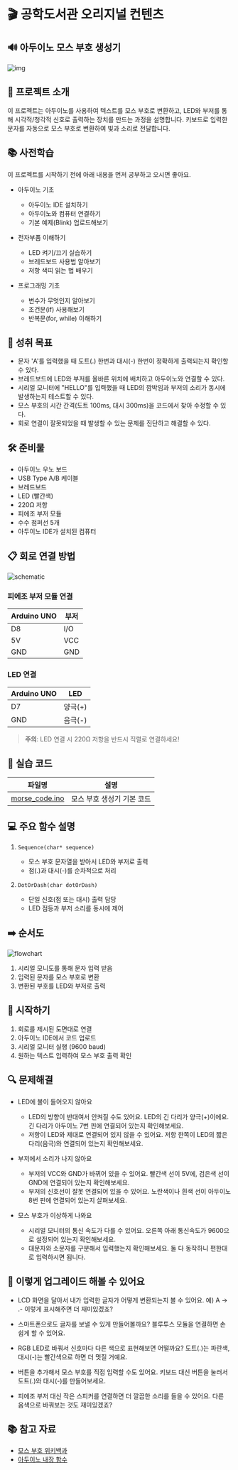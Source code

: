 # 🎬 공학도서관 오리지널 컨텐츠

## 🔊 아두이노 모스 부호 생성기

![img](/img/1_Morsecode.jpg)


## 📝 프로젝트 소개
이 프로젝트는 아두이노를 사용하여 텍스트를 모스 부호로 변환하고, LED와 부저를 통해 시각적/청각적 신호로 출력하는 장치를 만드는 과정을 설명합니다. 키보드로 입력한 문자를 자동으로 모스 부호로 변환하여 빛과 소리로 전달합니다.

## 📚 사전학습
이 프로젝트를 시작하기 전에 아래 내용을 먼저 공부하고 오시면 좋아요.

- 아두이노 기초
  - 아두이노 IDE 설치하기
  - 아두이노와 컴퓨터 연결하기
  - 기본 예제(Blink) 업로드해보기

- 전자부품 이해하기
  - LED 켜기/끄기 실습하기
  - 브레드보드 사용법 알아보기
  - 저항 색띠 읽는 법 배우기

- 프로그래밍 기초
  - 변수가 무엇인지 알아보기
  - 조건문(if) 사용해보기
  - 반복문(for, while) 이해하기

## 🎯 성취 목표
- 문자 'A'를 입력했을 때 도트(.) 한번과 대시(-) 한번이 정확하게 출력되는지 확인할 수 있다.
- 브레드보드에 LED와 부저를 올바른 위치에 배치하고 아두이노와 연결할 수 있다.
- 시리얼 모니터에 "HELLO"를 입력했을 때 LED의 깜박임과 부저의 소리가 동시에 발생하는지 테스트할 수 있다.
- 모스 부호의 시간 간격(도트 100ms, 대시 300ms)을 코드에서 찾아 수정할 수 있다.
- 회로 연결이 잘못되었을 때 발생할 수 있는 문제를 진단하고 해결할 수 있다.

## 🛠 준비물
- 아두이노 우노 보드
- USB Type A/B 케이블
- 브레드보드
- LED (빨간색)
- 220Ω 저항
- 피에조 부저 모듈
- 수수 점퍼선 5개
- 아두이노 IDE가 설치된 컴퓨터

## 📋 회로 연결 방법
![schematic](./img/schematic.png)
### 피에조 부저 모듈 연결
| Arduino UNO | 부저 |
|------------|------|
| D8         | I/O  |
| 5V         | VCC  |
| GND        | GND  |

### LED 연결
| Arduino UNO | LED     |
|------------|---------|
| D7         | 양극(+) |
| GND        | 음극(-) |

> **주의**: LED 연결 시 220Ω 저항을 반드시 직렬로 연결하세요!

## 💾 실습 코드
| 파일명 | 설명 |
|--------|------|
| [morse_code.ino](./src/Morsecode_v0_2/Morsecode_v0_2.ino) | 모스 부호 생성기 기본 코드 |


## 💻 주요 함수 설명
1. `Sequence(char* sequence)`
   - 모스 부호 문자열을 받아서 LED와 부저로 출력
   - 점(.)과 대시(-)를 순차적으로 처리

2. `DotOrDash(char dotOrDash)`
   - 단일 신호(점 또는 대시) 출력 담당
   - LED 점등과 부저 소리를 동시에 제어
   
## ➡️ 순서도
![flowchart](./img/1_Morse.jpg)

1. 시리얼 모니도를 통해 문자 입력 받음
2. 입력된 문자를 모스 부호로 변환
3. 변환된 부호를 LED와 부저로 출력

## 🚀 시작하기
1. 회로를 제시된 도면대로 연결
2. 아두이노 IDE에서 코드 업로드
3. 시리얼 모니터 실행 (9600 baud)
4. 원하는 텍스트 입력하여 모스 부호 출력 확인

## 🔍 문제해결
- LED에 불이 들어오지 않아요
  - LED의 방향이 반대여서 안켜질 수도 있어요. LED의 긴 다리가 양극(+)이에요. 긴 다리가 아두이노 7번 핀에 연결되어 있는지 확인해보세요.
  - 저항이 LED와 제대로 연결되어 있지 않을 수 있어요. 저항 한쪽이 LED의 짧은 다리(음극)와 연결되어 있는지 확인해보세요.

- 부저에서 소리가 나지 않아요
  - 부저의 VCC와 GND가 바뀌어 있을 수 있어요. 빨간색 선이 5V에, 검은색 선이 GND에 연결되어 있는지 확인해보세요.
  - 부저의 신호선이 잘못 연결되어 있을 수 있어요. 노란색이나 흰색 선이 아두이노 8번 핀에 연결되어 있는지 살펴보세요.

- 모스 부호가 이상하게 나와요
  - 시리얼 모니터의 통신 속도가 다를 수 있어요. 오른쪽 아래 통신속도가 9600으로 설정되어 있는지 확인해보세요.
  - 대문자와 소문자를 구분해서 입력했는지 확인해보세요. 둘 다 동작하니 편한대로 입력하시면 됩니다.

## 🌟 이렇게 업그레이드 해볼 수 있어요
- LCD 화면을 달아서 내가 입력한 글자가 어떻게 변환되는지 볼 수 있어요. 
  예) A → .- 이렇게 표시해주면 더 재미있겠죠?

- 스마트폰으로도 글자를 보낼 수 있게 만들어볼까요? 
  블루투스 모듈을 연결하면 손쉽게 할 수 있어요.

- RGB LED로 바꿔서 신호마다 다른 색으로 표현해보면 어떨까요?
  도트(.)는 파란색, 대시(-)는 빨간색으로 하면 더 멋질 거예요.

- 버튼을 추가해서 모스 부호를 직접 입력할 수도 있어요.
  키보드 대신 버튼을 눌러서 도트(.)와 대시(-)를 만들어보세요.

- 피에조 부저 대신 작은 스피커를 연결하면 더 깔끔한 소리를 들을 수 있어요.
  다른 음색으로 바꿔보는 것도 재미있겠죠?

## 📚 참고 자료
- [모스 부호 위키백과](https://ko.wikipedia.org/wiki/%EB%AA%A8%EC%8A%A4_%EB%B6%80%ED%98%B8)
- [아두이노 내장 함수 ](https://www.arduino.cc/reference/en/)
